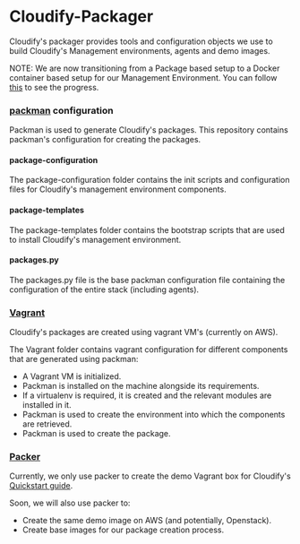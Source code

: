 Cloudify-Packager
=================

Cloudify's packager provides tools and configuration objects we use to build Cloudify's Management environments, agents and demo images.

NOTE: We are now transitioning from a Package based setup to a Docker container based setup for our Management Environment. You can follow [this](https://github.com/cloudify-cosmo/cloudify-packager-ubuntu/tree/CFY-1308-run-cloudify-on-one-docker-container) to see the progress.

### [packman](http://packman.readthedocs.org) configuration

Packman is used to generate Cloudify's packages.
This repository contains packman's configuration for creating the packages.

#### package-configuration

The package-configuration folder contains the init scripts and configuration files for Cloudify's management environment components.

#### package-templates

The package-templates folder contains the bootstrap scripts that are used to install Cloudify's management environment.

#### packages.py

The packages.py file is the base packman configuration file containing the configuration of the entire stack (including agents).

### [Vagrant](http://www.vagrantup.com)

Cloudify's packages are created using vagrant VM's (currently on AWS).

The Vagrant folder contains vagrant configuration for different components that are generated using packman:

- A Vagrant VM is initialized.
- Packman is installed on the machine alongside its requirements.
- If a virtualenv is required, it is created and the relevant modules are installed in it.
- Packman is used to create the environment into which the components are retrieved.
- Packman is used to create the package.

### [Packer](http://www.packer.io)

Currently, we only use packer to create the demo Vagrant box for Cloudify's [Quickstart guide](http://getcloudify.org/guide/3.1/quickstart.html).

Soon, we will also use packer to:
- Create the same demo image on AWS (and potentially, Openstack).
- Create base images for our package creation process.


